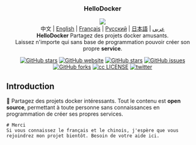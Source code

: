 <h3 align="center">
    HelloDocker
</h3>

<p align="center">
  <img src="https://lypro.gggggu.com/i/2022/09/21/632ab1ac16a4d.png"/>
  <br>中文 | <a href="README_en.md">English</a> | <a href="README_fr.md">Français</a> | <a href="README_ru.md">Русский</a> | <a href="README_jp.md">日本語</a> | <a href="README_ar.md">عربي</a>
  <br><strong>HelloDocker</strong> Partagez des projets docker amusants.<br> Laissez n'importe qui sans base de programmation pouvoir créer son propre <b>service</b>.
</p>

<p align="center">
  <a href="https://github.com/vgoer/HelloDocker"><img src="https://img.shields.io/badge/author-goer-orange" alt="GitHub stars"></a>
  <a href="https://github.com/vgoer/HelloDocker"><img src="https://img.shields.io/badge/website-halo-yellowgreen" alt="GitHub website"></a>
  <a href="https://github.com/vgoer/HelloDocker"><img src="https://img.shields.io/github/stars/vgoer/HelloDocker?style=plastic&logo=appveyor" alt="GitHub stars"></a>
  <a href="https://github.com/vgoer/HelloDocker/issues"><img src="https://img.shields.io/github/issues/vgoer/HelloDocker" alt="GitHub issues"></a>
  <a href="https://img.shields.io/github/forks"><img src="https://img.shields.io/github/forks/vgoer/HelloDocker" alt="GitHub forks"></a>
    <a href="https://github.com/vgoer/HelloDocker/blob/master/LICENSE"><img src="https://img.shields.io/github/license/vgoer/HelloDocker" alt="cc LICENSE"></a>
        <a href="https://twitter.com/GoerJack?style=social&logo=appveyor"><img src="https://img.shields.io/twitter/url?url=https%3A%2F%2Fgithub.com%2Fvgoer%2FHelloDocker%2F
" alt="twitter"></a>
</p>


## Introduction

:jack_o_lantern: Partagez des projets docker intéressants. Tout le contenu est **open source**, permettant à toute personne sans connaissances en programmation de créer ses propres services. 

```shell
# Merci 
Si vous connaissez le français et le chinois, j'espère que vous rejoindrez mon projet bientôt. Besoin de votre aide ici.

```
